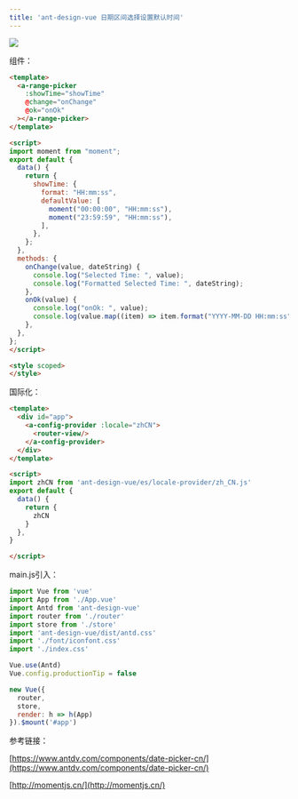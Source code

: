 ```yaml
---
title: 'ant-design-vue 日期区间选择设置默认时间'
---   
```

![](https://img-blog.csdnimg.cn/20210419105405251.gif)

组件：

```html
<template>
  <a-range-picker
    :showTime="showTime"
    @change="onChange"
    @ok="onOk"
  ></a-range-picker>
</template>

<script>
import moment from "moment";
export default {
  data() {
    return {
      showTime: {
        format: "HH:mm:ss",
        defaultValue: [
          moment("00:00:00", "HH:mm:ss"),
          moment("23:59:59", "HH:mm:ss"),
        ],
      },
    };
  },
  methods: {
    onChange(value, dateString) {
      console.log("Selected Time: ", value);
      console.log("Formatted Selected Time: ", dateString);
    },
    onOk(value) {
      console.log("onOk: ", value);
      console.log(value.map((item) => item.format("YYYY-MM-DD HH:mm:ss")));
    },
  },
};
</script>

<style scoped>
</style>
```

国际化：

```html
<template>
  <div id="app">
    <a-config-provider :locale="zhCN">
      <router-view/>
    </a-config-provider>
  </div>
</template>

<script>
import zhCN from 'ant-design-vue/es/locale-provider/zh_CN.js'
export default {
  data() {
    return {
      zhCN
    }
  },
}

</script>

```

main.js引入：

```javascript
import Vue from 'vue'
import App from './App.vue'
import Antd from 'ant-design-vue'
import router from './router'
import store from './store'
import 'ant-design-vue/dist/antd.css'
import './font/iconfont.css'
import './index.css'

Vue.use(Antd)
Vue.config.productionTip = false

new Vue({
  router,
  store,
  render: h => h(App)
}).$mount('#app')
```

参考链接：

[https://www.antdv.com/components/date-picker-cn/](https://www.antdv.com/components/date-picker-cn/)

[http://momentjs.cn/](http://momentjs.cn/)